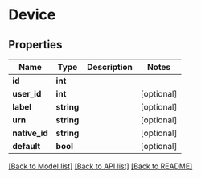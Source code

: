 # Device

## Properties
Name | Type | Description | Notes
------------ | ------------- | ------------- | -------------
**id** | **int** |  | 
**user_id** | **int** |  | [optional] 
**label** | **string** |  | [optional] 
**urn** | **string** |  | [optional] 
**native_id** | **string** |  | [optional] 
**default** | **bool** |  | [optional] 

[[Back to Model list]](../README.md#documentation-for-models) [[Back to API list]](../README.md#documentation-for-api-endpoints) [[Back to README]](../README.md)


